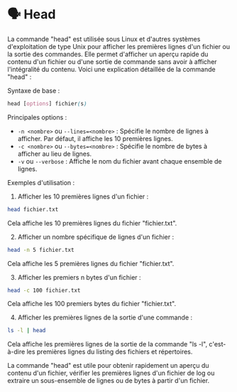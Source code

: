 # 🗣 Head

La commande "head" est utilisée sous Linux et d'autres systèmes d'exploitation de type Unix pour afficher les premières lignes d'un fichier ou la sortie des commandes. Elle permet d'afficher un aperçu rapide du contenu d'un fichier ou d'une sortie de commande sans avoir à afficher l'intégralité du contenu. Voici une explication détaillée de la commande "head" :

Syntaxe de base :

```scss
head [options] fichier(s)
```

Principales options :

* `-n <nombre>` ou `--lines=<nombre>` : Spécifie le nombre de lignes à afficher. Par défaut, il affiche les 10 premières lignes.
* `-c <nombre>` ou `--bytes=<nombre>` : Spécifie le nombre de bytes à afficher au lieu de lignes.
* `-v` ou `--verbose` : Affiche le nom du fichier avant chaque ensemble de lignes.

Exemples d'utilisation :

1. Afficher les 10 premières lignes d'un fichier :

```bash
head fichier.txt
```

Cela affiche les 10 premières lignes du fichier "fichier.txt".

2. Afficher un nombre spécifique de lignes d'un fichier :

```bash
head -n 5 fichier.txt
```

Cela affiche les 5 premières lignes du fichier "fichier.txt".

3. Afficher les premiers n bytes d'un fichier :

```bash
head -c 100 fichier.txt
```

Cela affiche les 100 premiers bytes du fichier "fichier.txt".

4. Afficher les premières lignes de la sortie d'une commande :

```bash
ls -l | head
```

Cela affiche les premières lignes de la sortie de la commande "ls -l", c'est-à-dire les premières lignes du listing des fichiers et répertoires.

La commande "head" est utile pour obtenir rapidement un aperçu du contenu d'un fichier, vérifier les premières lignes d'un fichier de log ou extraire un sous-ensemble de lignes ou de bytes à partir d'un fichier.
